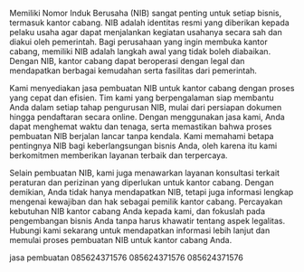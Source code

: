 Memiliki Nomor Induk Berusaha (NIB) sangat penting untuk setiap bisnis, termasuk kantor cabang. NIB adalah identitas resmi yang diberikan kepada pelaku usaha agar dapat menjalankan kegiatan usahanya secara sah dan diakui oleh pemerintah. Bagi perusahaan yang ingin membuka kantor cabang, memiliki NIB adalah langkah awal yang tidak boleh diabaikan. Dengan NIB, kantor cabang dapat beroperasi dengan legal dan mendapatkan berbagai kemudahan serta fasilitas dari pemerintah.

Kami menyediakan jasa pembuatan NIB untuk kantor cabang dengan proses yang cepat dan efisien. Tim kami yang berpengalaman siap membantu Anda dalam setiap tahap pengurusan NIB, mulai dari persiapan dokumen hingga pendaftaran secara online. Dengan menggunakan jasa kami, Anda dapat menghemat waktu dan tenaga, serta memastikan bahwa proses pembuatan NIB berjalan lancar tanpa kendala. Kami memahami betapa pentingnya NIB bagi keberlangsungan bisnis Anda, oleh karena itu kami berkomitmen memberikan layanan terbaik dan terpercaya.

Selain pembuatan NIB, kami juga menawarkan layanan konsultasi terkait peraturan dan perizinan yang diperlukan untuk kantor cabang. Dengan demikian, Anda tidak hanya mendapatkan NIB, tetapi juga informasi lengkap mengenai kewajiban dan hak sebagai pemilik kantor cabang. Percayakan kebutuhan NIB kantor cabang Anda kepada kami, dan fokuslah pada pengembangan bisnis Anda tanpa harus khawatir tentang aspek legalitas. Hubungi kami sekarang untuk mendapatkan informasi lebih lanjut dan memulai proses pembuatan NIB untuk kantor cabang Anda.


jasa pembuatan
085624371576
085624371576
085624371576
